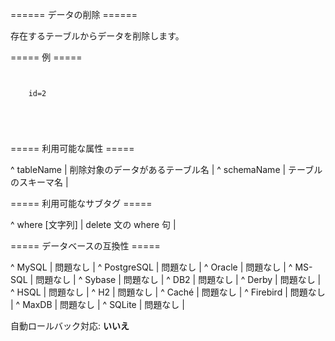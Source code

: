 ====== データの削除 ======

存在するテーブルからデータを削除します。


===== 例 =====

<code xml>
<delete tableName="People">
    <where>id=2</where>
</delete>
</code>

<code xml>
<delete tableName="People">
</delete>
</code>


===== 利用可能な属性 =====

^ tableName  | 削除対象のデータがあるテーブル名 |
^ schemaName  | テーブルのスキーマ名  | 


===== 利用可能なサブタグ =====

^ where [文字列]  | delete 文の where 句 | 



===== データベースの互換性 =====

^ MySQL  | 問題なし  | 
^ PostgreSQL  | 問題なし  | 
^ Oracle  | 問題なし  | 
^ MS-SQL  | 問題なし  | 
^ Sybase  | 問題なし  | 
^ DB2  | 問題なし  | 
^ Derby  | 問題なし  | 
^ HSQL  | 問題なし  | 
^ H2  | 問題なし  | 
^ Caché  | 問題なし  | 
^ Firebird  | 問題なし  | 
^ MaxDB  | 問題なし  | 
^ SQLite  | 問題なし  |

自動ロールバック対応: **いいえ**